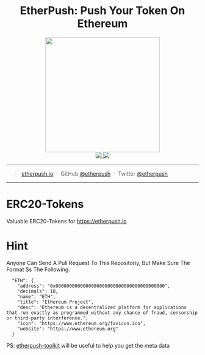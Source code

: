 <h1 align="center">EtherPush: Push Your Token On Ethereum</h1>

<p align="center">
  <img src="https://cdn.rawgit.com/etherpush/logo/master/logo-large.png" width="300"/>
  <br />
  <a href="https://img.shields.io/badge/branch-master-brightgreen.svg?style=flat-square">
    <img src="https://img.shields.io/badge/branch-master-brightgreen.svg?style=flat-square" />
  </a>
  <a href="https://img.shields.io/badge/license-MIT-blue.svg">
    <img src="https://img.shields.io/badge/license-MIT-blue.svg" />
  </a>
</p>

---

> [etherpush.io](https://etherpush.io) &nbsp;&middot;&nbsp;
> GitHub [@etherpush](https://github.com/etherpush) &nbsp;&middot;&nbsp;
> Twitter [@etherpush](https://twitter.com/etherpush)

---

# ERC20-Tokens
Valuable ERC20-Tokens for https://etherpush.io

# Hint

Anyone Can Send A Pull Request To This Repositoriy, But Make Sure The Format Ss The Following:

```
  "ETH": {
    "address": "0x0000000000000000000000000000000000000000",
    "decimals": 18,
    "name": "ETH",
    "title": "Ethereum Project",
    "desc": "Ethereum is a decentralized platform for applications that run exactly as programmed without any chance of fraud, censorship or third-party interference.",
    "icon": "https://www.ethereum.org/favicon.ico",
    "website": "https://www.ethereum.org"
  }
```

PS: [etherpush-toolkit](https://github.com/etherpush/toolkit) will be useful to help you get the meta data
